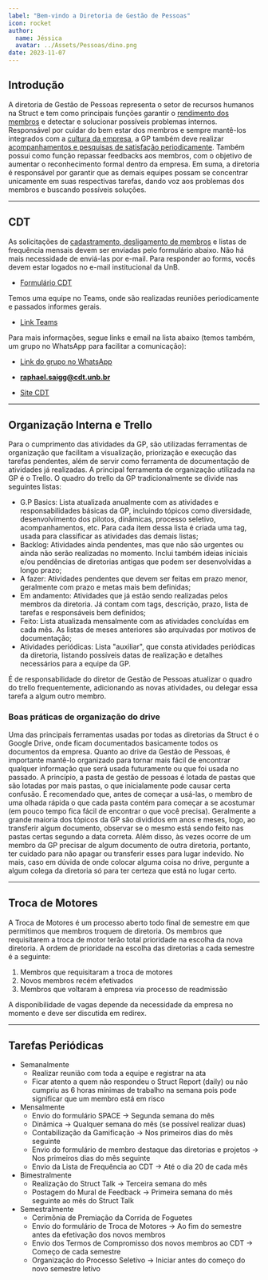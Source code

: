 ```yaml
---
label: "Bem-vindo a Diretoria de Gestão de Pessoas"
icon: rocket
author:
  name: Jéssica
  avatar: ../Assets/Pessoas/dino.png
date: 2023-11-07
---
```


## Introdução

A diretoria de Gestão de Pessoas representa o setor de recursos humanos na Struct e tem como principais funções garantir o [rendimento dos membros](corrida-de-foguetes.md) e detectar e solucionar possíveis problemas internos. Responsável por cuidar do bem estar dos membros e sempre mantê-los integrados com a [cultura da empresa](<./Eventos Internos/panorama_geral.md>), a GP também deve realizar [acompanhamentos e pesquisas de satisfação periodicamente](acompanhamentos-e-feedbacks.md). Também possui como função repassar feedbacks aos membros, com o objetivo de aumentar o reconhecimento formal dentro da empresa. Em suma, a diretoria é responsável por garantir que as demais equipes possam se concentrar unicamente em suas respectivas tarefas, dando voz aos problemas dos membros e buscando possíveis soluções.

---

## CDT

As solicitações de [cadastramento, desligamento de membros](entrada-e-saída-de-membro.md) e listas de frequência mensais devem ser enviadas pelo formulário abaixo. Não há mais necessidade de enviá-las por e-mail. Para responder ao forms, vocês devem estar logados no e-mail institucional da UnB.

- [Formulário CDT](https://forms.office.com/Pages/ResponsePage.aspx?id=oZs17AtjK024M8jm1I-AWclQzKODPB5BlMGNlsmts3JUM1AxNFNVNk1HNzgyRVRUNllIUk1aQVlBNC4u)

Temos uma equipe no Teams, onde são realizadas reuniões periodicamente e passados informes gerais.

- [Link Teams](https://teams.microsoft.com/dl/launcher/launcher.html?url=%2F_%23%2Fl%2Fteam%2F19%3A-ucZ_cLuXKcax14T_msWydUyirOJiHIzNfaFi2_4utA1%40thread.tacv2%2Fconversations%3FgroupId%3Dd903ba95-eb9a-4513-baf9-ee1dd2d4ece9%26tenantId%3Dec359ba1-630b-4d2b-b833-c8e6d48f8059&type=team&deeplinkId=ba69e5d6-d198-40f2-a61f-219008271c6a&directDl=true&msLaunch=true&enableMobilePage=true&suppressPrompt=true)

Para mais informações, segue links e email na lista abaixo (temos também, um grupo no WhatsApp para facilitar a comunicação):

- [Link do grupo no WhatsApp](https://chat.whatsapp.com/HrxslFJlzz1CY6EpnNuqCd)

- **raphael.saigg@cdt.unb.br**

- [Site CDT](https://www.cdt.unb.br/pt-br/)

---

## Organização Interna e Trello

Para o cumprimento das atividades da GP, são utilizadas ferramentas de organização que facilitam a visualização, priorização e execução das tarefas pendentes, além de servir como ferramenta de documentação de atividades já realizadas. A principal ferramenta de organização utilizada na GP é o Trello.
O quadro do trello da GP tradicionalmente se divide nas seguintes listas:

- G.P Basics: Lista atualizada anualmente com as atividades e responsabilidades básicas da GP, incluindo tópicos como diversidade, desenvolvimento dos pilotos, dinâmicas, processo seletivo, acompanhamentos, etc. Para cada item dessa lista é criada uma tag, usada para classificar as atividades das demais listas;
- Backlog: Atividades ainda pendentes, mas que não são urgentes ou ainda não serão realizadas no momento. Inclui também ideias iniciais e/ou pendências de diretorias antigas que podem ser desenvolvidas a longo prazo;
- A fazer: Atividades pendentes que devem ser feitas em prazo menor, geralmente com prazo e metas mais bem definidas;
- Em andamento: Atividades que já estão sendo realizadas pelos membros da diretoria. Já contam com tags, descrição, prazo, lista de tarefas e responsáveis bem definidos;
- Feito: Lista atualizada mensalmente com as atividades concluídas em cada mês. As listas de meses anteriores são arquivadas por motivos de documentação;
- Atividades periódicas: Lista "auxiliar", que consta atividades periódicas da diretoria, listando possíveis datas de realização e detalhes necessários para a equipe da GP.

É de responsabilidade do diretor de Gestão de Pessoas atualizar o quadro do trello frequentemente, adicionando as novas atividades, ou delegar essa tarefa a algum outro membro.

### Boas práticas de organização do drive

Uma das principais ferramentas usadas por todas as diretorias da Struct é o Google Drive, onde ficam documentados basicamente todos os documentos da empresa. Quanto ao drive da Gestão de Pessoas, é importante mantê-lo organizado para tornar mais fácil de encontrar qualquer informação que será usada futuramente ou que foi usada no passado. A princípio, a pasta de gestão de pessoas é lotada de pastas que são lotadas por mais pastas, o que inicialamente pode causar certa confusão. É recomendado que, antes de começar a usá-las, o membro de uma olhada rápida o que cada pasta contém para começar a se acostumar (em pouco tempo fica fácil de encontrar o que você precisa). Geralmente a grande maioria dos tópicos da GP são divididos em anos e meses, logo, ao transferir algum documento, observar se o mesmo está sendo feito nas pastas certas segundo a data correta. Além disso, às vezes ocorre de um membro da GP precisar de algum documento de outra diretoria, portanto, ter cuidado para não apagar ou transferir esses para lugar indevido. No mais, caso em dúvida de onde colocar alguma coisa no drive, pergunte a algum colega da diretoria só para ter certeza que está no lugar certo.

---

## Troca de Motores

A Troca de Motores é um processo aberto todo final de semestre em que permitimos que membros troquem de diretoria. Os membros que requisitarem a troca de motor terão total prioridade na escolha da nova diretoria.
A ordem de prioridade na escolha das diretorias a cada semestre é a seguinte:

1. Membros que requisitaram a troca de motores
2. Novos membros recém efetivados
3. Membros que voltaram à empresa via processo de readmissão

A disponibilidade de vagas depende da necessidade da empresa no momento e deve ser discutida em redirex.

---

## Tarefas Periódicas

- Semanalmente
  - Realizar reunião com toda a equipe e registrar na ata
  - Ficar atento a quem não respondeu o Struct Report (daily) ou não cumpriu as 6 horas mínimas de trabalho na semana pois pode significar que um membro está em risco
- Mensalmente
  - Envio do formulário SPACE -> Segunda semana do mês
  - Dinâmica -> Qualquer semana do mês (se possível realizar duas)
  - Contabilização da Gamificação -> Nos primeiros dias do mês seguinte
  - Envio do formulário de membro destaque das diretorias e projetos -> Nos primeiros dias do mês seguinte
  - Envio da Lista de Frequência ao CDT -> Até o dia 20 de cada mês
- Bimestralmente
  - Realização do Struct Talk -> Terceira semana do mês
  - Postagem do Mural de Feedback -> Primeira semana do mês seguinte ao mês do Struct Talk
- Semestralmente
  - Cerimônia de Premiação da Corrida de Foguetes
  - Envio do formulário de Troca de Motores -> Ao fim do semestre antes da efetivação dos novos membros
  - Envio dos Termos de Compromisso dos novos membros ao CDT -> Começo de cada semestre
  - Organização do Processo Seletivo -> Iniciar antes do começo do novo semestre letivo
